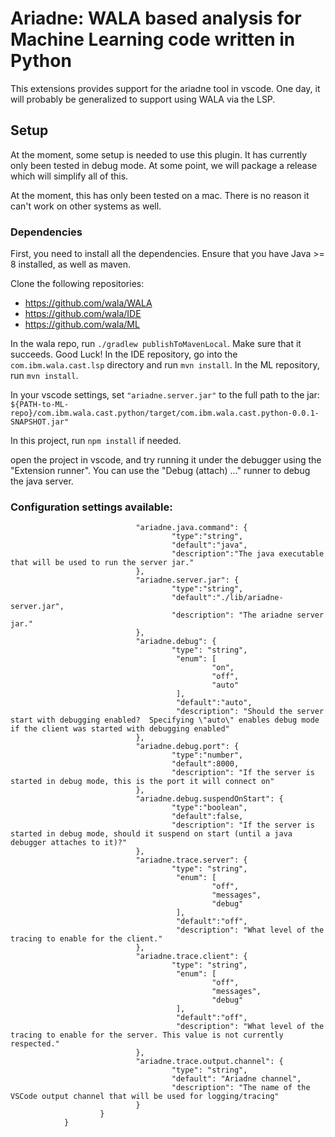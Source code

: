 # Ariadne: WALA based analysis for Machine Learning code written in Python

This extensions provides support for the ariadne tool in vscode.
One day, it will probably be generalized to support using WALA via the LSP.

## Setup

At the moment, some setup is needed to use this plugin.  It has currently only been tested in debug mode.  At some point, we will package a release which will simplify all of this.

At the moment, this has only been tested on a mac.  There is no reason it can't work on other systems as well.

### Dependencies
First, you need to install all the dependencies.
Ensure that you have Java >= 8 installed, as well as maven.

Clone the following repositories:
- https://github.com/wala/WALA
- https://github.com/wala/IDE
- https://github.com/wala/ML

In the wala repo, run `./gradlew publishToMavenLocal`.  Make sure that it succeeds.  Good Luck!
In the IDE repository, go into the `com.ibm.wala.cast.lsp` directory and run `mvn install`.
In the ML repository, run `mvn install`.

In your vscode settings, set
`"ariadne.server.jar"` to the full path to the jar: 
`${PATH-to-ML-repo}/com.ibm.wala.cast.python/target/com.ibm.wala.cast.python-0.0.1-SNAPSHOT.jar"`

In this project, run `npm install` if needed.

open the project in vscode, and try running it under the debugger using the "Extension runner".
You can use the "Debug (attach) ..." runner to debug the java server.

### Configuration settings available:
                                "ariadne.java.command": {
                                        "type":"string",
                                        "default":"java",
                                        "description":"The java executable that will be used to run the server jar."
                                },
                                "ariadne.server.jar": {
                                        "type":"string",
                                        "default":"./lib/ariadne-server.jar",
                                        "description": "The ariadne server jar."
                                },
                                "ariadne.debug": {
                                        "type": "string",
                                         "enum": [
                                                 "on",
                                                 "off",
                                                 "auto"
                                         ],
                                         "default":"auto",
                                         "description": "Should the server start with debugging enabled?  Specifying \"auto\" enables debug mode if the client was started with debugging enabled"
                                },
                                "ariadne.debug.port": {
                                        "type":"number",
                                        "default":8000,
                                        "description": "If the server is started in debug mode, this is the port it will connect on"
                                },
                                "ariadne.debug.suspendOnStart": {
                                        "type":"boolean",
                                        "default":false,
                                        "description": "If the server is started in debug mode, should it suspend on start (until a java debugger attaches to it)?"
                                },
                                "ariadne.trace.server": {
                                        "type": "string",
                                         "enum": [
                                                 "off",
                                                 "messages",
                                                 "debug"
                                         ],
                                         "default":"off",
                                         "description": "What level of the tracing to enable for the client."
                                },
                                "ariadne.trace.client": {
                                        "type": "string",
                                         "enum": [
                                                 "off",
                                                 "messages",
                                                 "debug"
                                         ],
                                         "default":"off",
                                         "description": "What level of the tracing to enable for the server. This value is not currently respected."
                                },
                                "ariadne.trace.output.channel": {
                                        "type": "string",
                                        "default": "Ariadne channel",
                                        "description": "The name of the VSCode output channel that will be used for logging/tracing"
                                }
                        }
                }